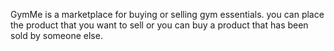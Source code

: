 GymMe is a marketplace for buying or selling gym essentials. you can place the product that you want to sell or you can buy a product that has been sold by someone else.
